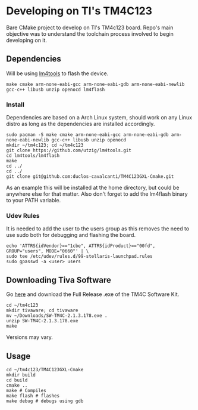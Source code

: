 # Developing on TI's TM4C123 
Bare CMake project to develop on TI's TM4c123 board. Repo's main objective was to understand the
toolchain process involved to begin developing on it.

## Dependencies
Will be using [lm4tools](https://github.com/utzig/lm4tools) to flash the device.

```
make cmake arm-none-eabi-gcc arm-none-eabi-gdb arm-none-eabi-newlib gcc-c++ libusb unzip openocd lm4flash
```

### Install
Dependencies are based on a Arch Linux system, should work on any Linux distro as long as
the dependencies are installed accordingly.
```
sudo pacman -S make cmake arm-none-eabi-gcc arm-none-eabi-gdb arm-none-eabi-newlib gcc-c++ libusb unzip openocd
mkdir ~/tm4c123; cd ~/tm4c123
git clone https://github.com/utzig/lm4tools.git
cd lm4tools/lm4flash
make
cd ../
cd ../
git clone git@github.com:duclos-cavalcanti/TM4C123GXL-Cmake.git
```
As an example this will be installed at the home directory, but could be anywhere else for
that matter. Also don't forget to add the lm4flash binary to your PATH variable.

### Udev Rules
It is needed to add the user to the users group as this removes the need to use sudo both
for debugging and flashing the board.
```
echo 'ATTRS{idVendor}=="1cbe", ATTRS{idProduct}=="00fd", GROUP="users", MODE="0660"' | \
sudo tee /etc/udev/rules.d/99-stellaris-launchpad.rules
sudo gpasswd -a <user> users
```

## Downloading Tiva Software
Go [here](https://www.ti.com/tool/SW-TM4C) and download the Full Release .exe of the TM4C
Software Kit.

```
cd ~/tm4c123
mkdir tivaware; cd tivaware
mv ~/Downloads/SW-TM4C-2.1.3.178.exe .
unzip SW-TM4C-2.1.3.178.exe
make
```
Versions may vary.

## Usage
```
cd ~/tm4c123/TM4C123GXL-Cmake
mkdir build
cd build
cmake ..
make # Compiles
make flash # flashes
make debug # debugs using gdb
```
